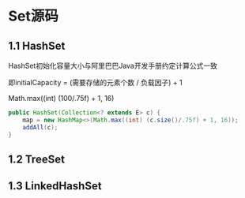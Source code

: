 # Set源码

## 1.1 HashSet

HashSet初始化容量大小与阿里巴巴Java开发手册约定计算公式一致

即initialCapacity = (需要存储的元素个数 / 负载因子) + 1

Math.max((int) (100/.75f) + 1, 16)

```java
public HashSet(Collection<? extends E> c) {
    map = new HashMap<>(Math.max((int) (c.size()/.75f) + 1, 16));
    addAll(c);
}
```
## 1.2 TreeSet

## 1.3 LinkedHashSet
